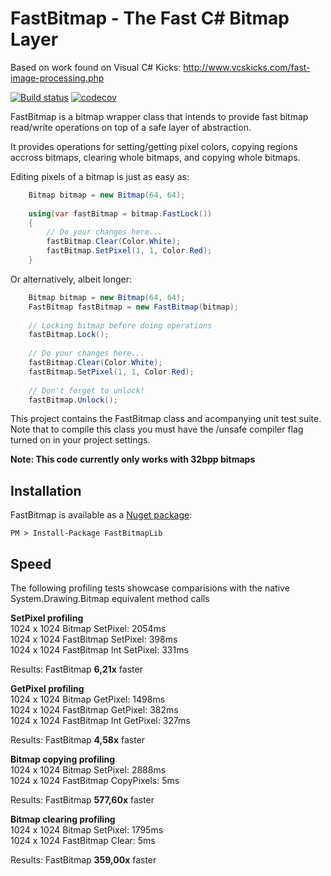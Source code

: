 FastBitmap - The Fast C# Bitmap Layer
=====================================
Based on work found on Visual C# Kicks: http://www.vcskicks.com/fast-image-processing.php

[![Build status](https://ci.appveyor.com/api/projects/status/fwt610ekt3knglp3?svg=true)](https://ci.appveyor.com/project/LuizZak/fastbitmap)
[![codecov](https://codecov.io/gh/LuizZak/FastBitmap/branch/master/graph/badge.svg)](https://codecov.io/gh/LuizZak/FastBitmap)

FastBitmap is a bitmap wrapper class that intends to provide fast bitmap read/write operations on top of a safe layer of abstraction.

It provides operations for setting/getting pixel colors, copying regions accross bitmaps, clearing whole bitmaps, and copying whole bitmaps.

Editing pixels of a bitmap is just as easy as:

```C#
    Bitmap bitmap = new Bitmap(64, 64);
    
    using(var fastBitmap = bitmap.FastLock())
    {
        // Do your changes here...
        fastBitmap.Clear(Color.White);
        fastBitmap.SetPixel(1, 1, Color.Red);
    }
```

Or alternatively, albeit longer:

```C#
    Bitmap bitmap = new Bitmap(64, 64);
    FastBitmap fastBitmap = new FastBitmap(bitmap);
    
    // Locking bitmap before doing operations
    fastBitmap.Lock();
    
    // Do your changes here...
    fastBitmap.Clear(Color.White);
    fastBitmap.SetPixel(1, 1, Color.Red);
    
    // Don't forget to unlock!
    fastBitmap.Unlock();
```

This project contains the FastBitmap class and acompanying unit test suite.  
Note that to compile this class you must have the /unsafe compiler flag turned on in your project settings.

**Note: This code currently only works with 32bpp bitmaps**

Installation
---

FastBitmap is available as a [Nuget package](https://www.nuget.org/packages/FastBitmapLib):

```
PM > Install-Package FastBitmapLib
```

Speed
------

The following profiling tests showcase comparisions with the native System.Drawing.Bitmap equivalent method calls

**SetPixel profiling**  
1024 x 1024 Bitmap         SetPixel: 2054ms  
1024 x 1024 FastBitmap     SetPixel: 398ms  
1024 x 1024 FastBitmap Int SetPixel: 331ms  

Results: FastBitmap **6,21x** faster

**GetPixel profiling**  
1024 x 1024 Bitmap         GetPixel: 1498ms  
1024 x 1024 FastBitmap     GetPixel: 382ms  
1024 x 1024 FastBitmap Int GetPixel: 327ms  

Results: FastBitmap **4,58x** faster  

**Bitmap copying profiling**  
1024 x 1024 Bitmap SetPixel: 2888ms  
1024 x 1024 FastBitmap CopyPixels: 5ms  

Results: FastBitmap **577,60x** faster

**Bitmap clearing profiling**  
1024 x 1024 Bitmap     SetPixel: 1795ms  
1024 x 1024 FastBitmap Clear:    5ms  

Results: FastBitmap **359,00x** faster  

